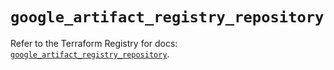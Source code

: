 # `google_artifact_registry_repository`

Refer to the Terraform Registry for docs: [`google_artifact_registry_repository`](https://registry.terraform.io/providers/hashicorp/google/6.7.0/docs/resources/artifact_registry_repository).
